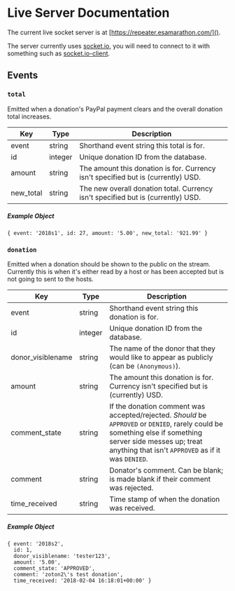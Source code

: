 # Live Server Documentation

The current live socket server is at [https://repeater.esamarathon.com/]().

The server currently uses [socket.io](https://socket.io/), you will need to connect to it with something such as [socket.io-client](https://github.com/socketio/socket.io-client).

## Events

### `total`

Emitted when a donation's PayPal payment clears and the overall donation total increases.

Key | Type | Description
--- | ---- | -----------
event | string | Shorthand event string this total is for.
id | integer | Unique donation ID from the database.
amount | string | The amount this donation is for. Currency isn't specified but is (currently) USD.
new_total | string | The new overall donation total. Currency isn't specified but is (currently) USD.

##### Example Object

```
{ event: '2018s1', id: 27, amount: '5.00', new_total: '921.99' }
```

### `donation`

Emitted when a donation should be shown to the public on the stream. Currently this is when it's either read by a host or has been accepted but is not going to sent to the hosts.

Key | Type | Description
--- | ---- | -----------
event | string | Shorthand event string this donation is for.
id | integer | Unique donation ID from the database.
donor_visiblename | string | The name of the donor that they would like to appear as publicly (can be `(Anonymous)`).
amount | string | The amount this donation is for. Currency isn't specified but is (currently) USD.
comment_state | string | If the donation comment was accepted/rejected. *Should* be `APPROVED` or `DENIED`, rarely could be something else if something server side messes up; treat anything that isn't `APPROVED` as if it was `DENIED`.
comment | string | Donator's comment. Can be blank; is made blank if their comment was rejected.
time_received | string | Time stamp of when the donation was received.

##### Example Object

```
{ event: '2018s2',
  id: 1,
  donor_visiblename: 'tester123',
  amount: '5.00',
  comment_state: 'APPROVED',
  comment: 'zoton2\'s test donation',
  time_received: '2018-02-04 16:18:01+00:00' }
```

